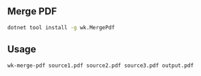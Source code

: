 ## Merge PDF

```bash
dotnet tool install -g wk.MergePdf
```

## Usage

```bash
wk-merge-pdf source1.pdf source2.pdf source3.pdf output.pdf
```